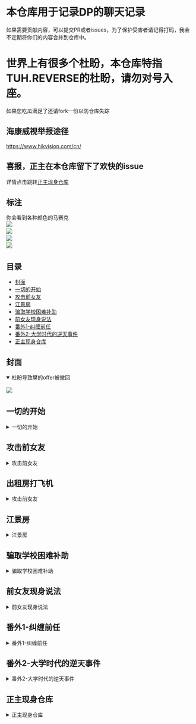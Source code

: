# 本仓库用于记录DP的聊天记录 

如果需要贡献内容，可以提交PR或者issues，为了保护受害者请记得打码，我会不定期将你们的内容合并到仓库中。

# 世界上有很多个杜盼，本仓库特指TUH.REVERSE的杜盼，请勿对号入座。

如果您吃瓜满足了还请fork一份以防仓库失踪

## 海康威视举报途径
https://www.hikvision.com/cn/

## 喜报，正主在本仓库留下了欢快的issue
详情点击跳转[正主现身仓库](#正主现身仓库)


## 标注
你会看到各种颜色的马赛克<br/>
![](https://img.shields.io/badge/蓝&nbsp;&nbsp;&nbsp;色-群友-2577ff)<br/>
![](https://img.shields.io/badge/淡蓝色-群友-00a3e8)<br/>
![](https://img.shields.io/badge/淡紫色-前任-c7bfe6)<br/>
![](https://img.shields.io/badge/橙&nbsp;&nbsp;&nbsp;色-现任-ff7f26)<br/>

## 目录
- [封面](#封面)<br/>
- [一切的开始](#一切的开始)<br/>
- [攻击前女友](#攻击前女友)<br/>
- [江景房](#江景房)<br/>
- [骗取学校困难补助](#骗取学校困难补助)<br/>
- [前女友现身说法](#前女友现身说法)<br/>
- [番外1-纠缠前任](#番外1-纠缠前任)<br/>
- [番外2-大学时代的逆天事件](#番外2-大学时代的逆天事件)<br/>
- [正主现身仓库](#正主现身仓库)
## 封面
<details open> 
<summary>杜盼导致樊的offer被撤回</summary>
<br/>
<img src="杜盼导致樊的offer被撤回.png" width="300">
<br/>
</details>

## 一切的开始
<details> 
<summary>一切的开始</summary>
<br/>
<img src="01一切的开始/01不似人言.jpg" width="300">
<br/>
<img src="01一切的开始/02一切的开始.jpg" width="300">
<br/>
<img src="01一切的开始/03一切的开始.jpg" width="300">
<br/>
<details> 
<summary>附赠内容</summary>
<br/>
<img src="01一切的开始/04彩虹模式.jpg" width="300">
<br/>
<img src="01一切的开始/05意义不明地发照片.jpg" width="300">
<br/>
</details>
</details>

## 攻击前女友
<details> 
<summary>攻击前女友</summary>
<br/>
<img src="02攻击前女友/01问心无愧.jpg" width="300">
<br/>
<img src="02攻击前女友/02.jpg" width="300">
<br/>
<img src="02攻击前女友/03.jpg" width="300">
<br/>
<img src="02攻击前女友/04花了30万.jpg" width="300">
<br/>
<img src="02攻击前女友/05阶段性认怂.jpg" width="300">
<br/>
</details>

## 出租房打飞机
<details> 
<summary>攻击前女友</summary>
<br/>
<img src="03出租房打飞机/01杜盼发起复仇.jpg" width="300">
<br/>
<img src="03出租房打飞机/02带薪复仇.jpg" width="300">
<br/>
<img src="03出租房打飞机/03我一一回复.jpg" width="300">
<br/>
<img src="03出租房打飞机/04分手后还在群里发前女友照片.jpg" width="300">
<br/>
</details>

## 江景房
<details> 
<summary>江景房</summary>
<br/>
<img src="04江景房/01杜盼永远相信爱，相信善良，相信对未来最淳朴的乐观.jpg" width="300">
<br/>
<img src="04江景房/02一线CBD江景房.jpg" width="300">
<br/>
</details>

## 骗取学校困难补助
<details> 
<summary>骗取学校困难补助</summary>
<br/>
<img src="05骗取学校困难补助/01杜盼承认大学生活费2499起步.jpg" width="300">
<br/>
<img src="05骗取学校困难补助/02但是杜盼同学指出他领了大学困难补助.jpg" width="300">
<br/>
<img src="05骗取学校困难补助/03没本事又嫉妒.jpg" width="300">
<br/>
<img src="05骗取学校困难补助/04杜盼退群.jpg" width="300">
<br/>
</details>

## 前女友现身说法
<details> 
<summary>前女友现身说法</summary>
<br/>
<img src="06前女友现身说法/01.jpg" width="300">
<br/>
<img src="06前女友现身说法/02等你经济宽裕了.jpg" width="300">
<br/>
<img src="06前女友现身说法/03把现任的八项传染病报告发给前女友.jpg" width="300">
<br/>
</details>

## 番外1-纠缠前任
<details> 
<summary>番外1-纠缠前任</summary>
<br/>
<img src="07番外1-纠缠前任/01半夜用现女友手机打前任20多个电话.jpg" width="300">
<br/>
<img src="07番外1-纠缠前任/02她想你了.jpg">
<br/>
<img src="07番外1-纠缠前任/03和现任分手-但实际上截止发稿日还没分.jpg" width="300">
<br/>
<img src="07番外1-纠缠前任/04我等下会报警.png">
<br/>
<img src="07番外1-纠缠前任/05杜盼的小作文.jpg" width="300">
<br/>
</details>

## 番外2-大学时代的逆天事件
<details> 
<summary>番外2-大学时代的逆天事件</summary>
<br/>
<img src="08番外2-大学时代的逆天事件/01-2019年3月17日表白墙.png" width="300">
<br/>
<img src="08番外2-大学时代的逆天事件/03骚扰他人女友被曝光.jpg" width="300">
</details>

## 正主现身仓库
<details> 
<summary>正主现身仓库</summary>
<br/>
<img src="09正主现身仓库/01正主issues小作文.png">
<br/>
<img src="09正主现身仓库/02疑似正主第二个小号.png">
<br/>
<img src="09正主现身仓库/03账号1注册时间.png">
<br/>
<img src="09正主现身仓库/04账号2注册时间.png">
</details>





